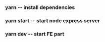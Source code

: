 ### yarn -- install dependencies
### yarn start -- start node express server
### yarn dev -- start FE part